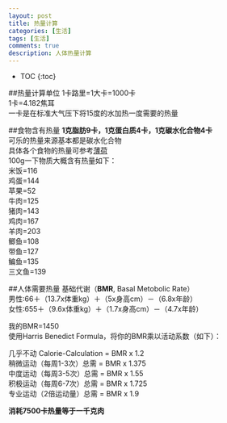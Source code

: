 ```yaml
---
layout: post
title: 热量计算
categories: [生活]
tags: [生活]
comments: true
description: 人体热量计算
---
```



* TOC
{:toc}   

##热量计算单位
1卡路里=1大卡=1000卡  
1卡=4.182焦耳  
一卡是在标准大气压下将15度的水加热一度需要的热量  

##食物含有热量
**1克脂肪9卡，1克蛋白质4卡，1克碳水化合物4卡**  
可乐的热量来源基本都是碳水化合物  
具体各个食物的热量可参考[薄荷][1]  
100g一下物质大概含有热量如下：  
米饭=116   
鸡蛋=144  
苹果=52  
牛肉=125  
猪肉=143  
鸡肉=167  
羊肉=203  
鲫鱼=108  
带鱼=127  
鳊鱼=135  
三文鱼=139  

##人体需要热量
基础代谢（**BMR**, Basal Metobolic Rate）  
男性∶66＋（13.7x体重kg）＋（5x身高cm）－（6.8x年龄）  
女性∶655＋（9.6x体重kg）＋（1.7x身高cm）－（4.7x年龄）  

我的BMR=1450  
使用Harris Benedict Formula，将你的BMR乘以活动系数（如下）：  

几乎不动 Calorie-Calculation = BMR x 1.2  
稍微运动（每周1-3次）总需 = BMR x 1.375  
中度运动（每周3-5次）总需 = BMR x 1.55  
积极运动（每周6-7次）总需 = BMR x 1.725  
专业运动（2倍运动量）总需 = BMR x 1.9  

**消耗7500卡热量等于一千克肉**  

[1]:http://www.boohee.com/food/


